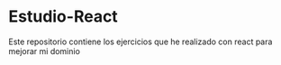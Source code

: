 # Estudio-React
Este repositorio contiene los ejercicios que he realizado con react para mejorar mi dominio
